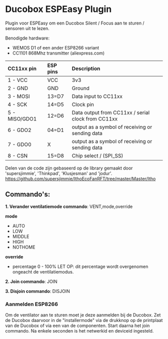 # Ducobox ESPEasy Plugin
Plugin voor ESPEasy om een Ducobox Silent / Focus aan te sturen / sensoren uit te lezen. 


Benodigde hardware:
- WEMOS D1 of een ander ESP8266 variant
- CC1101 868Mhz transmitter (aliexpress.com)



|CC11xx pin    |ESP pins|Description                                        |
|:-------------|:-------|:--------------------------------------------------|
|1 - VCC       |VCC     |3v3                                                |
|2 - GND       |GND     |Ground                                             |
|3 - MOSI      |13=D7   |Data input to CC11xx                               |  
|4 - SCK       |14=D5   |Clock pin                                          |
|5 - MISO/GDO1 |12=D6   |Data output from CC11xx / serial clock from CC11xx |
|6 - GDO2      |04=D1  |output as a symbol of receiving or sending data    |
|7 - GDO0      |X        |output as a symbol of receiving or sending data    |
|8 - CSN      |15=D8   |Chip select / (SPI_SS)                             |


Delen van de code zijn gebaseerd op de library gemaakt door 'supersjimmie', 'Thinkpad', 'Klusjesman' and 'jodur'. https://github.com/supersjimmie/IthoEcoFanRFT/tree/master/Master/Itho 

 
## Commando's:

**1. Verander ventilatiemode commando**: VENT,mode,override 

**mode**
- AUTO
- LOW
- MIDDLE
- HIGH
- NOTHOME

**override**
- percentage 0 - 100%
LET OP: dit percentage wordt overgenomen ongeacht de ventilatiemodus.

**2. Join commando**: JOIN

**3. Disjoin commando**: DISJOIN


### Aanmelden ESP8266 

Om de ventilator aan te sturen moet je deze aanmelden bij de Ducobox. Zet de Ducobox daarvoor in de "installermode" via de drukknop op de printplaat van de Ducobox of via een van de componenten.
Start daarna het join commando. Na enkele seconden is het netwerkid en deviceid ingesteld.
